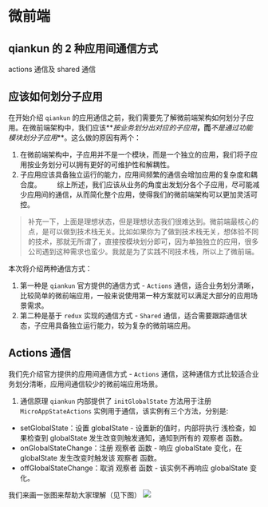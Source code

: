 # 微前端

## qiankun 的 2 种应用间通信方式

actions 通信及 shared 通信

## 应该如何划分子应用

在开始介绍 `qiankun` 的应用通信之前，我们需要先了解微前端架构如何划分子应用。在微前端架构中，我们应该**_按业务划分出对应的子应用_**，而**_不是通过功能模块划分子应用_**。这么做的原因有两个：

1. 在微前端架构中，子应用并不是一个模块，而是一个独立的应用，我们将子应用按业务划分可以拥有更好的可维护性和解耦性。
2. 子应用应该具备独立运行的能力，应用间频繁的通信会增加应用的复杂度和耦合度。
   　　综上所述，我们应该从业务的角度出发划分各个子应用，尽可能减少应用间的通信，从而简化整个应用，使得我们的微前端架构可以更加灵活可控。

> 补充一下，上面是理想状态，但是理想状态我们很难达到。微前端最核心的点，是可以做到技术栈无关。比如如果你为了做到技术栈无关，想体验不同的技术，那就无所谓了，直接按模块划分即可，因为单独独立的应用，很多公司遇到这种需求也蛮少。我就是为了实践不同技术栈，所以上了微前端。

本次将介绍两种通信方式：

1. 第一种是 `qiankun` 官方提供的通信方式 - `Actions` 通信，适合业务划分清晰，比较简单的微前端应用，一般来说使用第一种方案就可以满足大部分的应用场景需求。
2. 第二种是基于 `redux` 实现的通信方式 - `Shared` 通信，适合需要跟踪通信状态，子应用具备独立运行能力，较为复杂的微前端应用。

## Actions 通信

我们先介绍官方提供的应用间通信方式 - `Actions` 通信，这种通信方式比较适合业务划分清晰，应用间通信较少的微前端应用场景。

1. 通信原理
   `qiankun` 内部提供了 `initGlobalState` 方法用于注册 `MicroAppStateActions` 实例用于通信，该实例有三个方法，分别是:

- setGlobalState：设置 globalState - 设置新的值时，内部将执行 浅检查，如果检查到 globalState 发生改变则触发通知，通知到所有的 观察者 函数。
- onGlobalStateChange：注册 观察者 函数 - 响应 globalState 变化，在 globalState 发生改变时触发该 观察者 函数。
- offGlobalStateChange：取消 观察者 函数 - 该实例不再响应 globalState 变化。

我们来画一张图来帮助大家理解（见下图）
![](https://sunny586.github.io/dist/mark-down/fe-interview/框架/img/原型链.png)
